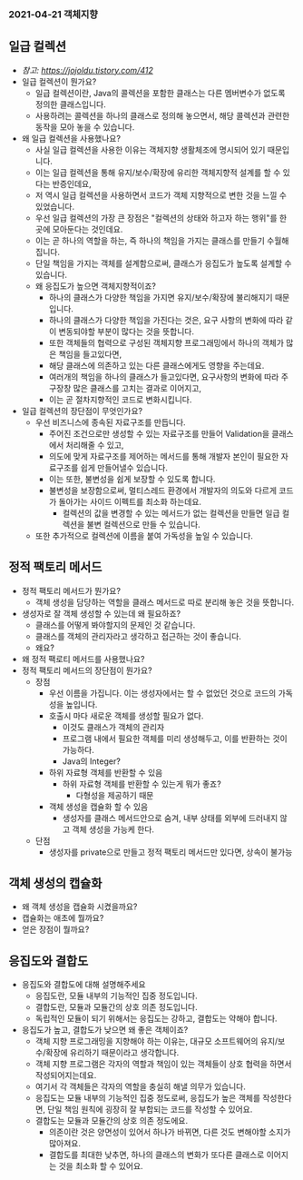 ### 2021-04-21 객체지향 

## 일급 컬렉션
- *참고: https://jojoldu.tistory.com/412*
- 일급 컬렉션이 뭔가요?
    - 일급 컬렉션이란, Java의 콜렉션을 포함한 클래스는 다른 멤버변수가 없도록 정의한 클래스입니다. 
    - 사용하려는 콜렉션을 하나의 클래스로 정의해 놓으면서, 해당 콜렉션과 관련한 동작을 모아 놓을 수 있습니다.
- 왜 일급 컬렉션을 사용했나요?
    - 사실 일급 컬렉션을 사용한 이유는 객체지향 생활체조에 명시되어 있기 때문입니다. 
    - 이는 일급 컬렉션을 통해 유지/보수/확장에 유리한 객체지향적 설계를 할 수 있다는 반증인데요, 
    - 저 역시 일급 컬렉션을 사용하면서 코드가 객체 지향적으로 변한 것을 느낄 수 있었습니다. 
    - 우선 일급 컬렉션의 가장 큰 장점은 "컬렉션의 상태와 하고자 하는 행위"를 한 곳에 모아둔다는 것인데요. 
    - 이는 곧 하나의 역할을 하는, 즉 하나의 책임을 가지는 클래스를 만들기 수월해집니다. 
    - 단일 책임을 가지는 객체를 설계함으로써, 클래스가 응집도가 높도록 설계할 수 있습니다. 
    - 왜 응집도가 높으면 객체지향적이죠?
        - 하나의 클래스가 다양한 책임을 가지면 유지/보수/확장에 불리해지기 때문입니다. 
        - 하나의 클래스가 다양한 책임을 가진다는 것은, 요구 사항의 변화에 따라 같이 변동되야할 부분이 많다는 것을 뜻합니다. 
        - 또한 객체들의 협력으로 구성된 객체지향 프로그래밍에서 하나의 객체가 많은 책임을 들고있다면, 
        - 해당 클래스에 의존하고 있는 다른 클래스에게도 영향을 주는데요. 
        - 여러개의 책임을 하나의 클래스가 들고있다면, 요구사항의 변화에 따라 주구장창 많은 클래스를 고치는 결과로 이어지고,
        - 이는 곧 절차지향적인 코드로 변화시킵니다. 
- 일급 컬렉션의 장단점이 무엇인가요?
    - 우선 비즈니스에 종속된 자료구조를 만듭니다. 
        - 주어진 조건으로만 생성할 수 있는 자료구조를 만들어 Validation을 클래스에서 처리해줄 수 있고, 
        - 의도에 맞게 자료구조를 제어하는 메서드를 통해 개발자 본인이 필요한 자료구조를 쉽게 만들어낼수 있습니다. 
        - 이는 또한, 불변성을 쉽게 보장할 수 있도록 합니다. 
        - 불변성을 보장함으로써, 멀티스레드 환경에서 개발자의 의도와 다르게 코드가 돌아가는 사이드 이펙트를 최소화 하는데요. 
            - 컬렉션의 값을 변경할 수 있는 메서드가 없는 컬렉션을 만들면 일급 컬렉션을 불변 컬렉션으로 만들 수 있습니다. 
    - 또한 추가적으로 컬렉션에 이름을 붙여 가독성을 높일 수 있습니다. 
       
## 정적 팩토리 메서드
- 정적 팩토리 메서드가 뭔가요?
    - 객체 생성을 담당하는 역할을 클래스 메서드로 따로 분리해 놓은 것을 뜻합니다. 
- 생성자로 잘 객체 생성할 수 있는데 왜 필요하죠?
    - 클래스를 어떻게 봐야할지의 문제인 것 같습니다. 
    - 클래스를 객체의 관리자라고 생각하고 접근하는 것이 좋습니다. 
    - 왜요?
- 왜 정적 팩로티 메서드를 사용했나요?
- 정적 팩토리 메서드의 장단점이 뭔가요?
    - 장점
        - 우선 이름을 가집니다. 이는 생성자에서는 할 수 없었던 것으로 코드의 가독성을 높입니다. 
        - 호출시 마다 새로운 객체를 생성할 필요가 없다. 
            - 이것도 클래스가 객체의 관리자
            - 프로그램 내에서 필요한 객체를 미리 생성해두고, 이를 반환하는 것이 가능하다. 
            - Java의 Integer?
        - 하위 자료형 객체를 반환할 수 있음
            - 하위 자료형 객체를 반환할 수 있는게 뭐가 좋죠?
                - 다형성을 제공하기 때문
        - 객체 생성을 캡슐화 할 수 있음
            - 생성자를 클래스 메서드안으로 숨겨, 내부 상태를 외부에 드러내지 않고 객체 생성을 가능케 한다. 
    - 단점
        - 생성자를 private으로 만들고 정적 팩토리 메서드만 있다면, 상속이 불가능
        
## 객체 생성의 캡슐화
- 왜 객체 생성을 캡슐화 시켰을까요?
- 캡슐화는 애초에 뭘까요?
- 얻은 장점이 뭘까요?

## 응집도와 결합도
- 응집도와 결합도에 대해 설명해주세요
    - 응집도란, 모듈 내부의 기능적인 집중 정도입니다. 
    - 결합도란, 모듈과 모듈간의 상호 의존 정도입니다. 
    - 독립적인 모듈이 되기 위해서는 응집도는 강하고, 결합도는 약해야 합니다. 
- 응집도가 높고, 결합도가 낮으면 왜 좋은 객체이죠?
    - 객체 지향 프로그래밍을 지향해야 하는 이유는, 대규모 소프트웨어의 유지/보수/확장에 유리하기 때문이라고 생각합니다. 
    - 객체 지향 프로그램은 각자의 역할과 책임이 있는 객체들이 상호 협력을 하면서 작성되어지는데요. 
    - 여기서 각 객체들은 각자의 역할을 충실히 해낼 의무가 있습니다. 
    - 응집도는 모듈 내부의 기능적인 집중 정도로써, 응집도가 높은 객체를 작성한다면, 단일 책임 원칙에 굉장히 잘 부합되는 코드를 작성할 수 있어요. 
    - 결합도는 모듈과 모듈간의 상호 의존 정도에요. 
        - 의존이란 것은 양면성이 있어서 하나가 바뀌면, 다른 것도 변해야할 소지가 많아져요. 
        - 결합도를 최대한 낮추면, 하나의 클래스의 변화가 또다른 클래스로 이어지는 것을 최소화 할 수 있어요.
    